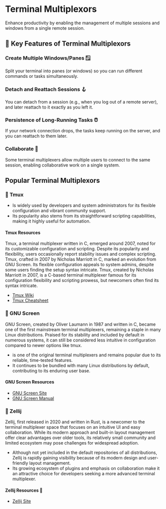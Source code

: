 # Terminal Multiplexors

Enhance productivity by enabling the management of multiple sessions and windows from a single remote session.

## 🔑 Key Features of Terminal Multiplexors

### Create Multiple Windows/Panes 🪟
   Split your terminal into panes (or windows) so you can run different commands or tasks simultaneously.

### Detach and Reattach Sessions 🪝
   You can detach from a session (e.g., when you log out of a remote server), and later reattach to it exactly as you left it.

### Persistence of Long-Running Tasks ⏰
   If your network connection drops, the tasks keep running on the server, and you can reattach to them later.

### Collaborate 🤝
   Some terminal multiplexers allow multiple users to connect to the same session, enabling collaborative work on a single system.
   
## Popular Terminal Multiplexors

### 🧩 Tmux

- Is widely used by developers and system administrators for its flexible configuration and vibrant community support.  
- Its popularity also stems from its straightforward scripting capabilities, making it highly useful for automation.

#### Tmux Resources

Tmux, a terminal multiplexer written in C, emerged around 2007, noted for its customizable configuration and scripting. Despite its popularity and flexibility, users occasionally report stability issues and complex scripting. Tmux, crafted in 2007 by Nicholas Marriott in C, marked an evolution from GNU Screen. Its flexible configuration appeals to system admins, despite some users finding the setup syntax intricate. Tmux, created by Nicholas Marriott in 2007, is a C-based terminal multiplexer famous for its configuration flexibility and scripting prowess, but newcomers often find its syntax intricate.

- [Tmux Wiki](https://github.com/tmux/tmux/wiki)
- [Tmux Cheatsheet](https://tmuxcheatsheet.com/)

### 🐃 GNU Screen

GNU Screen, created by Oliver Laumann in 1987 and written in C, became one of the first mainstream terminal multiplexers, remaining a staple in many Linux distributions. Praised for its stability and included by default in numerous systems, it can still be considered less intuitive in configuration compared to newer options like tmux.

- is one of the original terminal multiplexers and remains popular due to its reliable, time-tested features.
- It continues to be bundled with many Linux distributions by default, contributing to its enduring user base.

#### GNU Screen Resources

- [GNU Screen Site](https://www.gnu.org/software/screen/)
- [GNU Screen Manual](https://www.gnu.org/software/screen/manual/screen.html)

### 🦀 Zellij

Zellij, first released in 2020 and written in Rust, is a newcomer to the terminal multiplexer space that focuses on an intuitive UI and easy collaboration. While its modern approach and built-in layout management offer clear advantages over older tools, its relatively small community and limited ecosystem may pose challenges for widespread adoption.

- Although not yet included in the default repositories of all distributions, Zellij is rapidly gaining visibility because of its modern design and user-friendly layout management.
- Its growing ecosystem of plugins and emphasis on collaboration make it an attractive choice for developers seeking a more advanced terminal multiplexer.

#### Zellij Resources 🔗

- [Zellij Site](https://zellij.dev/)

